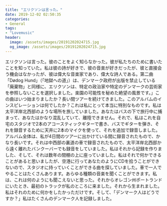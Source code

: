 ```yaml
---
title: "エリクソンは言った。"
date: 2019-12-02 02:50:35
categories:
- General
tags:
- "Lovemusic"
header:
  image: /assets/images/20191202024715.jpg
  og_image: /assets/images/20191202024715.jpg
---
```


エリクソンは言った。彼のことをよく知らなかった。彼が私たちのために書いたことを知っていた。私は彼の詩が好きで、彼の音楽が好きだったが、彼と直接会う機会はなかったが、彼は偉大な音楽家であり、偉大な詩人である。第二曲「Dødog Hund」（「地獄への道」）は、デンマーク政府が出版を禁止している「廃棄物」と同様に、エリクソンは、特定の政治家や特定のデンマークの芸術家を参照しないことを選択しました。楽園の可能性を秘めた絶望の風景です。」この曲はいつ始まりましたか？長い間ツアーを続けてきました。このアルバムのインスピレーションは何でしたか？これは私にとって本当に特別なものです。私は太平洋岸北西部のような場所を旅していました。あなたはバスの下で旅行中に捕まって、あなたはかなり混乱していて、離陸できません。それで、私はこれを自宅のスタジオで2本のアコースティックギターで書き、バスでギターを弾き、それを録音するために天井に2本のマイクを使って、それを追加で録音しました。アルバム全体は、私が4日間のツアーに出かけている間に録音されたもので、かなり長いです。それは中西部の裏道の車で録音されたもので、太平洋岸北西部から遠く離れたバンクーバーでも録音をしていました。私はそれから記録を作りました、そして、それは数年の間棚の上に座っていました。私はそれで何かできることがあると思いましたが、空港に行ってあなたのようにCDを拾うことができないので、スタジオに持っていくことができる曲を探していました。車で一人でやることはたくさんあります。あらゆる種類の音楽を聞くことができます。私は、これは何のようにも聞こえないと思った。それからオレゴン州ポートランドにいたとき、最初のトラックが私のところに来ました。それから生まれました。私はそれのために何かをしたかっただけです。そして、「デンマーク人はどうですか？」私はたくさんのデンマーク人を記録しました。
